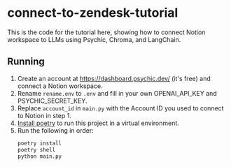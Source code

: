 # connect-to-zendesk-tutorial
This is the code for the tutorial here, showing how to connect Notion workspace to LLMs using Psychic, Chroma, and LangChain.

## Running
1. Create an account at https://dashboard.psychic.dev/ (it's free) and connect a Notion workspace.
2. Rename `rename.env` to `.env` and fill in your own OPENAI_API_KEY and PSYCHIC_SECRET_KEY.
3. Replace `account_id` in `main.py` with the Account ID you used to connect to Notion in step 1.
4. [Install poetry](https://python-poetry.org/docs/) to run this project in a virtual environment.
5. Run the following in order:
    ```bash
    poetry install
    poetry shell
    python main.py
    ```